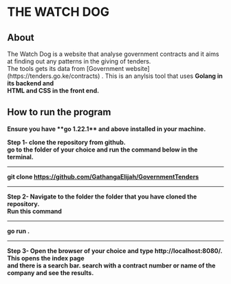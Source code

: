 # THE WATCH DOG

## About

<p>The Watch Dog is a website that analyse government contracts and it aims at finding out 
any patterns in the giving of tenders.<br> The tools gets its data from [Government website](https://tenders.go.ke/contracts) . This is an anylsis tool that uses <b>Golang<b> in its backend and <br> <b>HTML and CSS<b> in the front end.<p>

## How to run the program

<p>Ensure you have **go 1.22.1** and above installed in your machine.<p>

**Step 1-** 
clone the repository from github. <Br> go to the folder of your choice and run the command below in the terminal.

***
git clone https://github.com/GathangaElijah/GovernmentTenders
***

**Step 2-** 
Navigate to the folder the folder that you have cloned the repository. <br>
Run this command

***
go run .
***

**Step 3-**
Open the browser of your choice and type **http://localhost:8080/**. This opens the index page <br>
and there is a search bar. search with a contract number or name of the company and see the results.